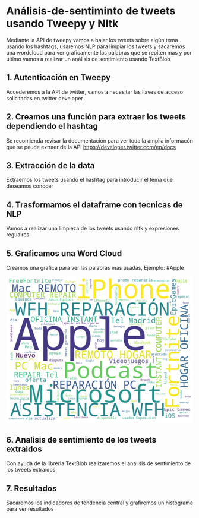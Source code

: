 # Análisis-de-sentiminto de tweets usando Tweepy y Nltk
Mediante la API de tweepy vamos a bajar los tweets sobre algún tema usando los hashtags, usaremos NLP para limpiar los tweets y sacaremos una  wordcloud para ver graficamente las palabras que se repiten mas y por ultimo vamos a realizar un análisis de sentimiento usando TextBlob

## 1. Autenticación en Tweepy
Accederemos a la API de twitter, vamos a necesitar las llaves de acceso solicitadas en twitter developer

## 2. Creamos una función para extraer los tweets dependiendo el hashtag
Se recomienda revisar la documentación para ver toda la amplia informacón que se peude extraer de la API https://developer.twitter.com/en/docs

## 3. Extracción de la data
Extraemos los tweets usando el hashtag para introducir el tema que deseamos conocer

## 4. Trasformamos el dataframe con tecnicas de NLP
Vamos a realizar una limpieza de los tweets usando nltk y expresiones regualres

## 5. Graficamos una Word Cloud
Creamos una grafica para ver las palabras mas usadas, Ejemplo: #Apple

![alt text](https://github.com/deoa17/Analisis-de-sentimeinto/blob/master/WordCloud.png)

## 6. Analisis de sentimiento de los tweets extraidos
Con ayuda de la libreria TextBlob realizaremos el analisis de sentimiento de los tweets extraidos

## 7. Resultados
Sacaremos los indicadores de tendencia central y grafiremos un histograma para ver resultados
